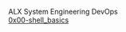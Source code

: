 ALX System Engineering DevOps     
[0x00-shell_basics](https://github.com/techymaj/alx-system_engineering-devops/tree/master/0x00-shell_basics)
